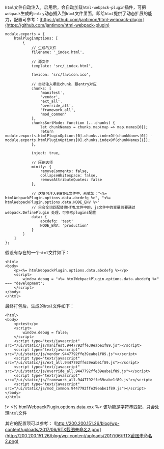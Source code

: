 `html`文件自动注入，启用后，会自动加载`html-webpack-plugin`插件，可把`webpack`生成的`entry`动态插入到`html`文件里面，即给`html`提供了动态扩展的能力，配置可参考：[https://github.com/jantimon/html-webpack-plugin](https://github.com/jantimon/html-webpack-plugin)

    module.exports = {
        htmlPluginOptions: [
            {
                // 生成的文件
                filename: '_index.html',

                // 源文件
                template: 'src/_index.html',

                favicon: 'src/favicon.ico',

                // 自动注入哪些chunk，跟entry对应
                chunks: [
                    'manifest',
                    'vendor',
                    'ext_all',
                    'override_all',
                    'framework_all',
                    'mod_common'
                ],
                chunksSortMode: function (...chunks) {
                    let chunkNames = chunks.map(map => map.names[0]);
                    return module.exports.htmlPluginOptions[0].chunks.indexOf(chunkNames[0]) - module.exports.htmlPluginOptions[0].chunks.indexOf(chunkNames[1]);
                },

                inject: true,

                // 压缩选项
                minify: {
                    removeComments: false,
                    collapseWhitespace: false,
                    removeAttributeQuotes: false
                },

                // 这块可注入到HTML文件中，形式如："<%= htmlWebpackPlugin.options.data.abcdefg %>", "<%= htmlWebpackPlugin.options.data.NODE_ENV %>"
                // 只会全词匹配替换HTML文件中的，js文件中的变量则要通过 webpack.DefinePlugin 处理，可参考plugins配置
                data: {
                    abcdefg: 'test'
                    NODE_ENV: 'production'
                }
            }
        ]
    };

假设有存在的一个`html`文件如下：

    <html>
    <body>
        <p><%= htmlWebpackPlugin.options.data.abcdefg %></p>
        <script>
            window.debug = "<%= htmlWebpackPlugin.options.data.abcdefg %>" === "development";
        </script>
    </body>
    </html>

最终打包后，生成的`html`文件如下：

    <html>
    <body>
        <p>test</p>
        <script>
            window.debug = false;
        </script>
        <script type="text/javascript" src="/ui/static/js/manifest.9447792ffe39eabe1f89.js"></script>
        <script type="text/javascript" src="/ui/static/js/vendor.9447792ffe39eabe1f89.js"></script>
        <script type="text/javascript" src="/ui/static/js/ext_all.9447792ffe39eabe1f89.js"></script>
        <script type="text/javascript" src="/ui/static/js/override_all.9447792ffe39eabe1f89.js"></script>
        <script type="text/javascript" src="/ui/static/js/framework_all.9447792ffe39eabe1f89.js"></script>
        <script type="text/javascript" src="/ui/static/js/mod_common.9447792ffe39eabe1f89.js"></script>
    </body>
    </html>

!> <% htmlWebpackPlugin.options.data.xxx %> 该功能是字符串匹配，只会处理`html`文件

其它的配置项可以参考：
![http://200.200.151.26/blog/wp-content/uploads/2017/06/RTX截图未命名2.png](http://200.200.151.26/blog/wp-content/uploads/2017/06/RTX截图未命名2.png)